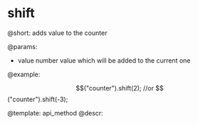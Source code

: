 shift
=============



@short: adds value to the counter
	

@params:
* value      number     value which will be added to the current one

@example:

$$("counter").shift(2);
//or
$$("counter").shift(-3);


@template:	api_method
@descr:

